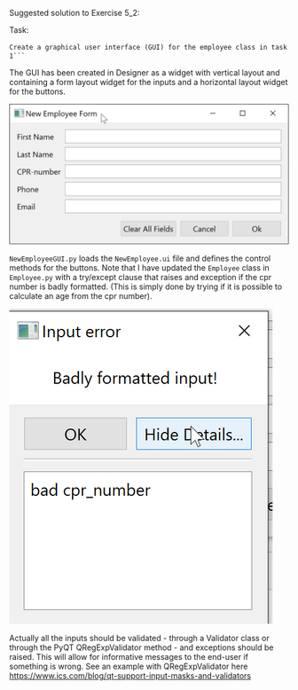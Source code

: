Suggested solution to Exercise 5_2:

Task:
```
Create a graphical user interface (GUI) for the employee class in task 1```
```


The GUI has been created in Designer as a widget with vertical layout and containing
a form layout widget for the inputs and a horizontal layout widget for the buttons.

![New employee](NewEmployeeForm.png)


`NewEmployeeGUI.py` loads the `NewEmployee.ui` file and defines the control methods
for the buttons.
Note that I have updated the `Employee` class in `Employee.py` with a try/except
clause that raises and exception if the cpr number is badly formatted. (This is simply
done by trying if it is possible to calculate an age from the cpr number).

![bad-cpr](NewEmployeeGUI-bad-cpr.png)

Actually all the inputs should be validated - through a Validator class or through the PyQT QRegExpValidator method - 
and exceptions should be raised. This will allow for informative messages to the end-user if
something is wrong. See an example with QRegExpValidator here https://www.ics.com/blog/qt-support-input-masks-and-validators



